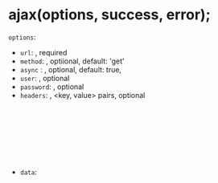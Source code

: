 # ajax(options, success, error);

`options`: <Object>
- `url`: <String>, required
- `method`: <String>, optiional, default: 'get'
- `async` : <Boolean>, optional, default: true,
- `user`: <String>, optional
- `password`: <String>, optional
- `headers`: <Object>, <key, value> pairs, optional
- `data`: <Object>, <key, value> pairs
- `responseType`: <String>, optional, default: 'josn', more at https://developer.mozilla.org/en-US/docs/Web/API/XMLHttpRequest/responseType

`success`: <Function>, required
`error`: <Function>, optional

# get 方法

get 方法可以传 data, url 中可以有查询字符串

# post 方法

默认 Content-Type 为 application/x-www-form-urlencoded

json 请求请将请求头 `Content-Type` 为 `application/json`:

```js
let data = {
    name: 'caca'
};
ajax({
    method: 'post',
    url: '/haha',
    headers: {
        'Content-Type': 'application/json'
    }
    data
}, (res) => {

})
```

带文件的请求可将 `Content-Type` 设置为 `multipart/form-data`:

```js
let data = {
    name: 'caca'
};
ajax({
    method: 'post',
    url: '/haha',
    headers: {
        'Content-Type': 'multipart/form-data'
    }
    data
}, (res) => {

})
```
